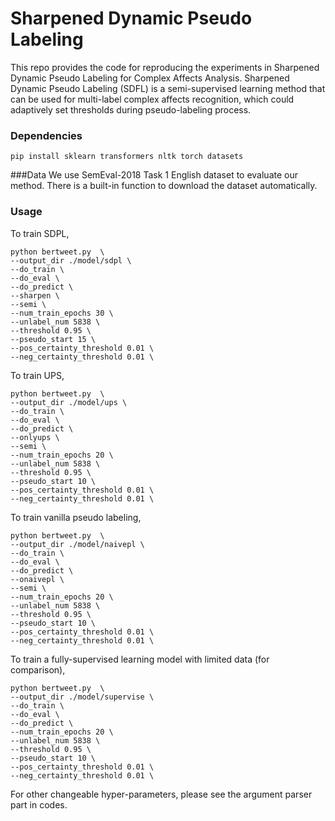 Sharpened Dynamic Pseudo Labeling
=========================
This repo provides the code for reproducing the experiments 
in Sharpened Dynamic Pseudo Labeling for Complex Affects Analysis. 
Sharpened Dynamic Pseudo Labeling (SDFL) is a semi-supervised learning method that can be 
used for multi-label complex affects recognition, which could adaptively set thresholds during pseudo-labeling process.


### Dependencies
```angular2html
pip install sklearn transformers nltk torch datasets
```

###Data
We use SemEval-2018 Task 1 English dataset to evaluate our method. There is a built-in function 
to download the dataset automatically.

### Usage
To train SDPL,
```
python bertweet.py  \
--output_dir ./model/sdpl \
--do_train \
--do_eval \
--do_predict \
--sharpen \
--semi \
--num_train_epochs 30 \
--unlabel_num 5838 \
--threshold 0.95 \
--pseudo_start 15 \
--pos_certainty_threshold 0.01 \
--neg_certainty_threshold 0.01 \
```

To train UPS,

```
python bertweet.py  \
--output_dir ./model/ups \
--do_train \
--do_eval \
--do_predict \
--onlyups \
--semi \
--num_train_epochs 20 \
--unlabel_num 5838 \
--threshold 0.95 \
--pseudo_start 10 \
--pos_certainty_threshold 0.01 \
--neg_certainty_threshold 0.01 \
```

To train vanilla pseudo labeling,
```
python bertweet.py  \
--output_dir ./model/naivepl \
--do_train \
--do_eval \
--do_predict \
--onaivepl \
--semi \
--num_train_epochs 20 \
--unlabel_num 5838 \
--threshold 0.95 \
--pseudo_start 10 \
--pos_certainty_threshold 0.01 \
--neg_certainty_threshold 0.01 \
```

To train a fully-supervised learning model with limited data (for comparison),
```
python bertweet.py  \
--output_dir ./model/supervise \
--do_train \
--do_eval \
--do_predict \
--num_train_epochs 20 \
--unlabel_num 5838 \
--threshold 0.95 \
--pseudo_start 10 \
--pos_certainty_threshold 0.01 \
--neg_certainty_threshold 0.01 \
```
For other changeable hyper-parameters, please see the argument parser part in codes.